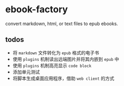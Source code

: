 # ebook-factory

convert markdown, html, or text files to epub ebooks.

## todos

- 将 `markdown` 文件转化为 `epub` 格式的电子书
- 使用 `plugins` 机制读出远端图片并将其内嵌到 `epub` 中
- 使用 `plugins` 机制高亮显示 `code block`
- 添加单元测试
- 将脚本生成桌面应用程序，借助 `web client` 的方式

